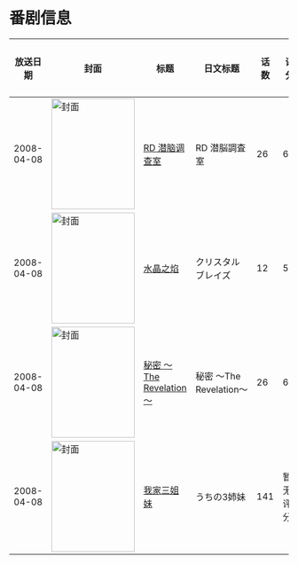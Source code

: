 # 番剧信息

|放送日期|封面|标题|日文标题|话数|评分|评分人数|
|---|---|---|---|---|---|---|
|2008-04-08|<img src="https://lain.bgm.tv/pic/cover/c/37/bc/304_fFnLN.jpg" alt="封面" style="width:150px;height:200px;object-fit:cover;">|[RD 潜脑调查室](https://bangumi.tv/subject/304)|RD 潜脳調査室|26|6.6|241人评分|
|2008-04-08|<img src="https://lain.bgm.tv/pic/cover/c/79/40/1306_G4ZEg.jpg" alt="封面" style="width:150px;height:200px;object-fit:cover;">|[水晶之焰](https://bangumi.tv/subject/1306)|クリスタル ブレイズ|12|5.1|103人评分|
|2008-04-08|<img src="https://lain.bgm.tv/pic/cover/c/e8/df/1841_64Z47.jpg" alt="封面" style="width:150px;height:200px;object-fit:cover;">|[秘密 ～The Revelation～](https://bangumi.tv/subject/1841)|秘密 〜The Revelation〜|26|6.5|181人评分|
|2008-04-08|<img src="https://lain.bgm.tv/pic/cover/c/b3/a1/20040_SsGzJ.jpg" alt="封面" style="width:150px;height:200px;object-fit:cover;">|[我家三姐妹](https://bangumi.tv/subject/20040)|うちの3姉妹|141|暂无评分|少于10人评分|
